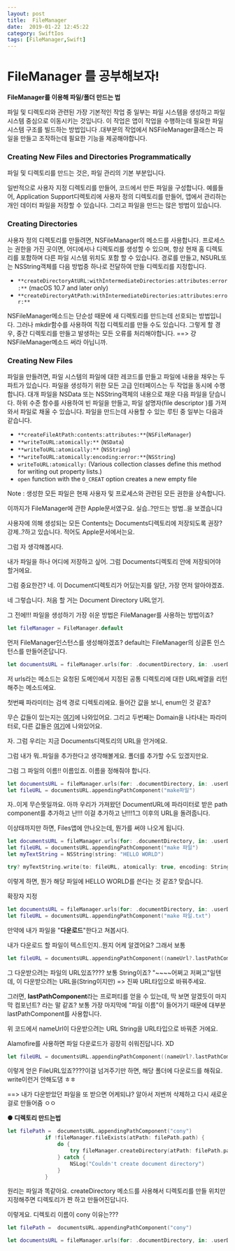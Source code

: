 ```yaml
---
layout: post
title:  FileManager
date:  2019-01-22 12:45:22
category: SwiftIos
tags: [FileManager,Swift]
---
```


# FileManager 를 공부해보자!



**FileManager를 이용해 파일/폴더 만드는 법**

파일 및 디렉토리와 관련된 가장 기본적인 작업 중 일부는 파일 시스템을 생성하고 파일 시스템 중심으로 이동시키는 것입니다. 이 작업은 앱이 작업을 수행하는데 필요한 파일 시스템 구조를 빌드하는 방법입니다 .대부분의 작업에서 NSFileManager클래스는 파일을 만들고 조작하는데 필요한 기능을 제공해야합니다. 



### Creating New Files and Directories Programmatically



파일 및 디렉토리를 만드는 것은, 파일 관리의 기본 부분입니다.

일반적으로 사용자 지정 디렉토리를 만들어, 코드에서 만든 파일을 구성합니다. 예를들어, Application Support디렉토리에 사용자 정의 디렉토리를 만들어, 앱에서 관리하는 개인 데이터 파일을 저장할 수 있습니다. 그리고 파일을 만드는 많은 방법이 있습니다.



### Creating Directories



사용자 정의 디렉토리를 만들려면, NSFileManager의 메소드를 사용합니다. 프로세스는 권한을 가진 곳이면, 어디에서나 디렉토리를 생성할 수 있으며, 항상 현재 홈 디렉토리를 포함하며 다른 파일 시스템 위치도 포함 할 수 있습니다. 경로를 만들고, NSURL또는 NSString객체를 다음 방법중 하나로 전달하여 만들 디렉토리를 지정합니다.



- `**createDirectoryAtURL:withIntermediateDirectories:attributes:error:**` (macOS 10.7 and later only)
- `**createDirectoryAtPath:withIntermediateDirectories:attributes:error:**`



NSFileManager메소드는 단순성 때문에 새 디렉토리를 만드는데 선호되는 방법입니다. 그러나 mkdir함수를 사용하여 직접 디렉토리를 만들 수도 있습니다. 그렇게 할 경우, 중간 디렉토리를 만들고 발생하는 모든 오류를 처리해야합니다. ==> 걍 NSFileManager메소드 써라 아닙니까.





### Creating New Files



파일을 만들려면, 파일 시스템의 파일에 대한 레코드를 만들고 파일에 내용을 채우는 두 파트가 있습니다. 파일을 생성하기 위한 모든 고급 인터페이스는 두 작업을 동시에 수행합니다. 대개 파일을 NSData 또는 NSString객체의 내용으로 채운 다음 파일을 닫습니다. 하위 수준 함수를 사용하여 빈 파일을 만들고, 파일 설명자(file descriptor )를 가져와서 파일로 채울 수 있습니다. 파일을 만드는데 사용할 수 있는 루틴 중 일부는 다음과 같습니다. 

- `**createFileAtPath:contents:attributes:**`(`NSFileManager`)
- `**writeToURL:atomically:**` (`NSData`)
- `**writeToURL:atomically:**` (`NSString`)
- `**writeToURL:atomically:encoding:error:**`(`NSString`)
- `writeToURL:atomically:` (Various collection classes define this method for writing out property lists.)
- `open` function with the `O_CREAT` option creates a new empty file



Note : 생성한 모든 파일은 현재 사용자 및 프로세스와 관련된 모든 권한을 상속합니다.



이까지가 FileManager에 관한 Apple문서였구요. 실습..?만드는 방법..을 보겠습니댜



사용자에 의해 생성되는 모든 Contents는 Documents디렉토리에 저장되도록 권장?강제..?하고 있습니다. 적어도 Apple문서에서는요.

그럼 자 생각해봅시다.

내가 파일을 하나 어디에 저장하고 싶어. 그럼 Documents디렉토리 안에 저장되어야 할거에요.

그럼 중요한건? 네. 이 Document디렉토리가 어딨는지를 일단, 가장 먼저 알아야겠죠. 

네 그렇습니다. 처음 할 거는 Document Directory URL얻기. 



그 전에!!! 파일을 생성하기 가장 쉬운 방법은 FileManager를 사용하는 방법이죠?



```swift
let fileManager = FileManager.default
```



먼저 FileManager인스턴스를 생성해야겠죠?  default는 FileManager의 싱글톤 인스턴스를 만들어준답니다.



```swift
let documentsURL = fileManager.urls(for: .documentDirectory, in: .userDomainMask)[0]
```



저 urls라는 메소드는 요청된 도메인에서 지정된 공통 디렉토리에 대한 URL배열을 리턴해주는 메소드에요.

첫번째 파라미터는 검색 경로 디렉토리에요.  들어간 값을 보니, enum인 것 같죠?

무슨 값들이 있는지는 [여기](https://developer.apple.com/documentation/foundation/filemanager.searchpathdirectory)에 나와있어요.  그리고 두번째는 Domain을 나타내는 파라미터로, 다른 값들은 [여기](https://developer.apple.com/documentation/foundation/filemanager.searchpathdomainmask)에 나와있어요. 



자. 그럼 우리는 지금 Documents디렉토리의 URL을 안거에요.

그럼 내가 뭐..파일을 추가한다고 생각해볼게요. 폴더를 추가할 수도 있겠지만요.

그럼 그 파일의 이름!! 이름있죠. 이름을 정해줘야 합니다.



```swift
let documentsURL = fileManager.urls(for: .documentDirectory, in: .userDomainMask)[0]
let fileURL = documentsURL.appendingPathComponent("make파일")
```



자..이게 무슨뜻일까요. 아까 우리가 가져왔던 DocumentURL에 파라미터로 받은 path component를 추가하고 난!!! 이걸 추가하고 난!!!1그 이후의 URL을 돌려줍니다.

이상태까지만 하면, Files앱에 안나오는데, 뭔가를 써야 나오게 됩니다.



```swift
let documentsURL = fileManager.urls(for: .documentDirectory, in: .userDomainMask)[0]
let fileURL = documentsURL.appendingPathComponent("make 파일")
let myTextString = NSString(string: "HELLO WORLD")

try? myTextString.write(to: fileURL, atomically: true, encoding: String.Encoding.utf8.rawValue)
```



이렇게 하면, 뭔가 해당 파일에 HELLO WORLD를 쓴다는 것 같죠? 맞습니다.



확장자 지정

```swift
let documentsURL = fileManager.urls(for: .documentDirectory, in: .userDomainMask)[0]
let fileURL = documentsURL.appendingPathComponent("make 파일.txt")
```



만약에 내가 파일을 "**다운로드**"한다고 쳐봅시다. 

내가 다운로드 할 파일이 텍스트인지..뭔지 어케 알겠어요? 그래서 보통

```swift
let fileURL = documentsURL.appendingPathComponent((nameUrl?.lastPathComponent)!)
```



그 다운받으려는 파일의 URL있죠???? 보통 String이죠? "~~~~어쩌고 저쩌고"일텐데, 이 다운받으려는 URL을(String이지만) => 진짜  URL타입으로 바꿔주세요.

그러면, **lastPathComponent**라는 프로퍼티를 얻을 수 있는데, 딱 보면 알겠듯이 마지막 컴포넌트? 라는 말 같죠? 보통 가장 마지막에 "파일 이름"이 들어가기 때문에 대부분 lastPathComponent를 사용합니다.



위 코드에서 nameUrl이 다운받으려는 URL String을 URL타입으로 바꿔준 거에요.



Alamofire를 사용하면 파일 다운로드가 굉장히 쉬워진답니다. XD

```swift
let fileURL = documentsURL.appendingPathComponent((nameUrl?.lastPathComponent)!)
```

이렇게 얻은 FileURL있죠????이걸 넘겨주기만 하면, 해당 폴더에 다운로드를 해줘요. write이런거 안해도댐 ㅎㅎ

==> 내가 다운받았던 파일을 또 받으면 어케되냐? 알아서 저번꺼 삭제하고 다시 새로운걸로 만들어줌 ㅇㅇ





**● 디렉토리 만드는법**

```swift
let filePath =  documentsURL.appendingPathComponent("cony")
            if !fileManager.fileExists(atPath: filePath.path) {
                do {
                    try fileManager.createDirectory(atPath: filePath.path, withIntermediateDirectories: true, attributes: nil)
                } catch {
                    NSLog("Couldn't create document directory")
                }
            }
```



원리는 파일과 똑같아요. createDirectory 메소드를 사용해서 디렉토리를 만들 위치만 지정해주면 디렉토리가 짠 하고 만들어진답니다. 

이렇게요. 디렉토리 이름이 cony 이유는???

```swift
let filePath =  documentsURL.appendingPathComponent("cony")
```



```swift
let documentsURL = fileManager.urls(for: .documentDirectory, in: .userDomainMask)[0].appendingPathComponent("cony")
```

